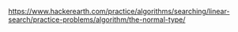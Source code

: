 https://www.hackerearth.com/practice/algorithms/searching/linear-search/practice-problems/algorithm/the-normal-type/
